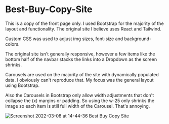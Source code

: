 # Best-Buy-Copy-Site
This is a copy of the front page only. I used Bootstrap for the majority of the layout and functionality. The original site I believe uses React and Tailwind.

Custom CSS was used to adjust img sizes, font-size and background-colors.

The original site isn't generally responsive, however a few items like the bottom half of the navbar stacks the links into a Dropdown as the screen shrinks.

Carousels are used on the majority of the site with dynamically populated data. I obviously can't reproduce that. My focus was the general layout using Bootstrap.

Also the Carousels in Bootstrap only allow width adjustments that don't collapse the (x) margins or padding. So using the w-25 only shrinks the image
  so each item is still full width of the Carousel. That's annoying.
  
 
![Screenshot 2022-03-08 at 14-44-36 Best Buy Copy Site](https://user-images.githubusercontent.com/43219209/157324641-09054e41-6692-4f6c-92ba-3746c5649815.png)
